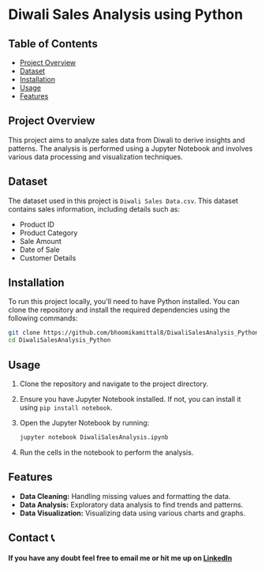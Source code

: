 # Diwali Sales Analysis using Python

## Table of Contents

- [Project Overview](#project-overview)
- [Dataset](#dataset)
- [Installation](#installation)
- [Usage](#usage)
- [Features](#features)

## Project Overview

This project aims to analyze sales data from Diwali to derive insights and patterns. The analysis is performed using a Jupyter Notebook and involves various data processing and visualization techniques.

## Dataset

The dataset used in this project is `Diwali Sales Data.csv`. This dataset contains sales information, including details such as:

- Product ID
- Product Category
- Sale Amount
- Date of Sale
- Customer Details

## Installation

To run this project locally, you'll need to have Python installed. You can clone the repository and install the required dependencies using the following commands:

```bash
git clone https://github.com/bhoomikamittal8/DiwaliSalesAnalysis_Python.git
cd DiwaliSalesAnalysis_Python
```

## Usage

1. Clone the repository and navigate to the project directory.
2. Ensure you have Jupyter Notebook installed. If not, you can install it using `pip install notebook`.
3. Open the Jupyter Notebook by running:

    ```bash
    jupyter notebook DiwaliSalesAnalysis.ipynb
    ```

4. Run the cells in the notebook to perform the analysis.

## Features

- **Data Cleaning:** Handling missing values and formatting the data.
- **Data Analysis:** Exploratory data analysis to find trends and patterns.
- **Data Visualization:** Visualizing data using various charts and graphs.

## Contact 📞

#### If you have any doubt feel free to email me or hit me up on [LinkedIn](https://www.linkedin.com/in/bhoomikamittal48/)


